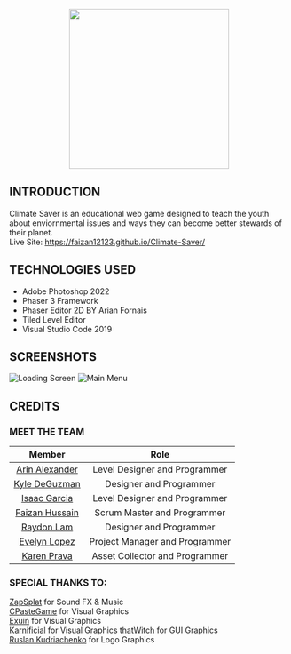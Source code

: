 <p align="center">
  <img src="https://github.com/faizan12123/Climate-Saver/blob/main/README/LOGO-VERSION5.png"/ style="width:30vw">
</p>  

## INTRODUCTION  
Climate Saver is an educational web game designed to teach the youth about enviornmental issues and ways they can become better stewards of their planet.   
Live Site: https://faizan12123.github.io/Climate-Saver/
## TECHNOLOGIES USED
- Adobe Photoshop 2022  
- Phaser 3 Framework  
- Phaser Editor 2D BY Arian Fornais  
- Tiled Level Editor
- Visual Studio Code 2019

## SCREENSHOTS
![Loading Screen](https://github.com/faizan12123/Climate-Saver/blob/feature-main-menu/README/screenshot-loadingscene-version1-fs.png)
![Main Menu](https://github.com/faizan12123/Climate-Saver/blob/feature-main-menu/README/screenshot-mainmenu-version2-fs.png)

## CREDITS
### MEET THE TEAM
| Member | Role |
| :---: | :------: |
|[Arin Alexander](https://github.com/arialexa9)|Level Designer and Programmer  
|[Kyle DeGuzman](https://github.com/kyledeguzmanx)|Designer and Programmer  
|[Isaac Garcia](https://github.com/isaacmg00)|Level Designer and Programmer  
|[Faizan Hussain](https://github.com/faizan12123)|Scrum Master and Programmer  
|[Raydon Lam](https://github.com/itzraytothedon)|Designer and Programmer  
|[Evelyn Lopez](https://github.com/eve-19)|Project Manager and Programmer  
|[Karen Prava](https://github.com/karenprava)|Asset Collector and Programmer 

### SPECIAL THANKS TO: 
[ZapSplat](https://www.zapsplat.com/) for Sound FX & Music    
[CPasteGame](https://www.artstation.com/cpastegame) for Visual Graphics  
[Exuin](https://emily2.itch.io/) for Visual Graphics  
[Karnificial](https://karnificial.itch.io/) for Visual Graphics
[thatWitch](https://thatwitchdesign.wixsite.com/thatwitch/portfilio) for GUI Graphics  
[Ruslan Kudriachenko](https://www.thepirateparrot.com/) for Logo Graphics    
